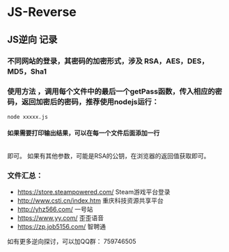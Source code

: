 # JS-Reverse
## JS逆向 记录
### 不同网站的登录，其密码的加密形式，涉及 RSA，AES，DES，MD5，Sha1
### 使用方法 ，调用每个文件中的最后一个getPass函数，传入相应的密码，返回加密后的密码，推荐使用nodejs运行： 
```
node xxxxx.js 
```
#### 如果需要打印输出结果，可以在每一个文件后面添加一行 
```console.log(getPass('123456'));
```
 即可。 如果有其他参数，可能是RSA的公钥，在浏览器的返回值获取即可。

 ### 文件汇总：
- https://store.steampowered.com/ Steam游戏平台登录
- http://www.csti.cn/index.htm 重庆科技资源共享平台
- http://yhz566.com/ 一号站
- https://www.yy.com/ 歪歪语音
- https://zp.job5156.com/ 智聘通


如有更多逆向探讨，可以加QQ群： 759746505
